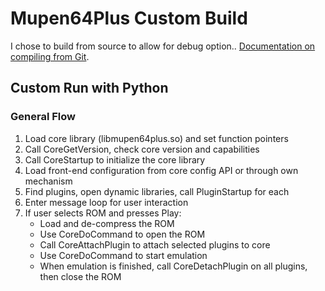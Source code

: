 # Mupen64Plus Custom Build
I chose to build from source to allow for debug option.. [Documentation on compiling from Git](https://mupen64plus.org/wiki/index.php/CompilingFromGit).

## Custom Run with Python
### General Flow

1. Load core library (libmupen64plus.so) and set function pointers
2. Call CoreGetVersion, check core version and capabilities
3. Call CoreStartup to initialize the core library
4. Load front-end configuration from core config API or through own mechanism
5. Find plugins, open dynamic libraries, call PluginStartup for each
6. Enter message loop for user interaction
7. If user selects ROM and presses Play:
   - Load and de-compress the ROM
   - Use CoreDoCommand to open the ROM
   - Call CoreAttachPlugin to attach selected plugins to core
   - Use CoreDoCommand to start emulation
   - When emulation is finished, call CoreDetachPlugin on all plugins, then close the ROM
